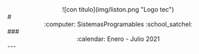 <div align = "center"> ![con titulo](img/liston.png "Logo tec") </div>
# <div align="center"> :computer: SistemasProgramables :school_satchel: </div>
### <div align="center"> :calendar: Enero - Julio 2021 </div>
---
